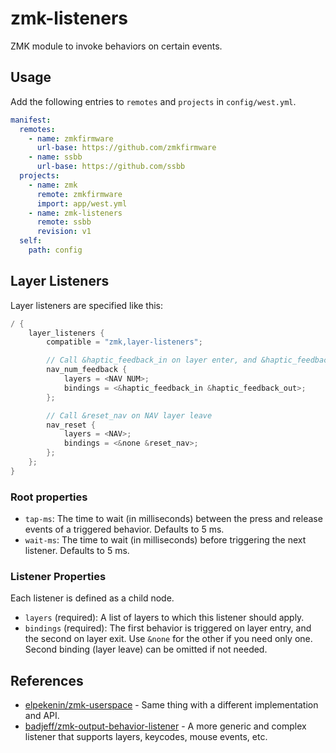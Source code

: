 # zmk-listeners

ZMK module to invoke behaviors on certain events.

## Usage

Add the following entries to `remotes` and `projects` in `config/west.yml`.

```yaml
manifest:
  remotes:
    - name: zmkfirmware
      url-base: https://github.com/zmkfirmware
    - name: ssbb
      url-base: https://github.com/ssbb
  projects:
    - name: zmk
      remote: zmkfirmware
      import: app/west.yml
    - name: zmk-listeners
      remote: ssbb
      revision: v1
  self:
    path: config
```

## Layer Listeners

Layer listeners are specified like this:

```c
/ {
    layer_listeners {
        compatible = "zmk,layer-listeners";

        // Call &haptic_feedback_in on layer enter, and &haptic_feedback_out on layer leave
        nav_num_feedback {
            layers = <NAV NUM>;
            bindings = <&haptic_feedback_in &haptic_feedback_out>;
        };

        // Call &reset_nav on NAV layer leave
        nav_reset {
            layers = <NAV>;
            bindings = <&none &reset_nav>;
        };
    };
}
```

### Root properties

- `tap-ms`: The time to wait (in milliseconds) between the press and release events of a triggered behavior. Defaults to 5 ms.
- `wait-ms`: The time to wait (in milliseconds) before triggering the next listener. Defaults to 5 ms.

### Listener Properties

Each listener is defined as a child node.

- `layers` (required): A list of layers to which this listener should apply.
- `bindings` (required): The first behavior is triggered on layer entry, and the second on layer exit. Use `&none` for the other if you need only one. Second binding (layer leave) can be omitted if not needed.

## References

- [elpekenin/zmk-userspace](https://github.com/elpekenin/zmk-userspace) - Same thing with a different implementation and API.
- [badjeff/zmk-output-behavior-listener](https://github.com/badjeff/zmk-output-behavior-listener) - A more generic and complex listener that supports layers, keycodes, mouse events, etc.
